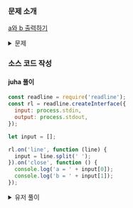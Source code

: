 ### 문제 소개

[a와 b 출력하기](https://school.programmers.co.kr/learn/courses/30/lessons/181951)

<details>
<summary>문제</summary>
<div markdown="1">

정수 a와 b가 주어집니다.
각 수를 입력받아 입출력 예와 같은 형식으로 출력하는 코드를 작성해 보세요.

</div>
</details>

### 소스 코드 작성

#### juha 풀이

```js
const readline = require('readline');
const rl = readline.createInterface({
  input: process.stdin,
  output: process.stdout,
});

let input = [];

rl.on('line', function (line) {
  input = line.split(' ');
}).on('close', function () {
  console.log('a = ' + input[0]);
  console.log('b = ' + input[1]);
});
```

<details>
<summary>유저 풀이</summary>
<div markdown="2">

```js
const readline = require('readline');
const rl = readline
  .createInterface({
    input: process.stdin,
    output: process.stdout,
  })
  .on('line', function (line) {
    const [a, b] = line.split(' ');
    console.log('a =', a);
    console.log('b =', b);
  });
```

</div>
</details>
